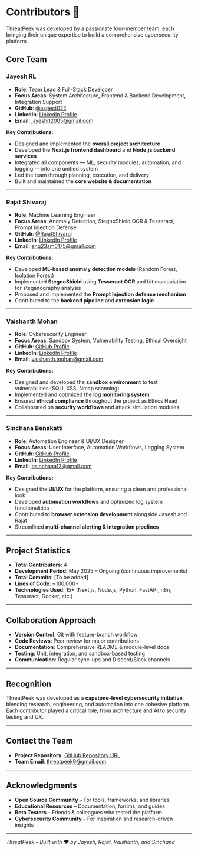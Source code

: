 # Contributors 👥

ThreatPeek was developed by a passionate four-member team, each bringing their unique expertise to build a comprehensive cybersecurity platform.  

## Core Team  

### **Jayesh RL**  
- **Role**: Team Lead & Full-Stack Developer  
- **Focus Areas**: System Architecture, Frontend & Backend Development, Integration Support  
- **GitHub**: [@aspect022](https://github.com/Aspect022)  
- **LinkedIn**: [LinkedIn Profile](https://linkedin.com/in/jayesh-rl-748059291)  
- **Email**: jayeshrl2005@gmail.com 

**Key Contributions:**  
- Designed and implemented the **overall project architecture**  
- Developed the **Next.js frontend dashboard** and **Node.js backend services**  
- Integrated all components — ML, security modules, automation, and logging — into one unified system  
- Led the team through planning, execution, and delivery  
- Built and maintained the **core website & documentation**  

---

### **Rajat Shivaraj**  
- **Role**: Machine Learning Engineer  
- **Focus Areas**: Anomaly Detection, StegnoShield OCR & Tesseract, Prompt Injection Defense  
- **GitHub**: [@RajatShivaraj](https://github.com/RajatShivaraj)  
- **LinkedIn**: [LinkedIn Profile](https://linkedin.com/in/rajath-u-891b18316)  
- **Email**: eng23am0175@gmail.com  

**Key Contributions:**  
- Developed **ML-based anomaly detection models** (Random Forest, Isolation Forest)  
- Implemented **StegnoShield** using **Tesseract OCR** and bit manipulation for steganography analysis  
- Proposed and implemented the **Prompt Injection defense mechanism**  
- Contributed to the **backend pipeline** and **extension logic**  

---

### **Vaishanth Mohan**  
- **Role**: Cybersecurity Engineer  
- **Focus Areas**: Sandbox System, Vulnerability Testing, Ethical Oversight  
- **GitHub**: [GitHub Profile](https://github.com/friend2-github-username)  
- **LinkedIn**: [LinkedIn Profile](https://linkedin.com/in/vaishanth-m)  
- **Email**: vaishanth.mohan@gmail.com  

**Key Contributions:**  
- Designed and developed the **sandbox environment** to test vulnerabilities (SQLi, XSS, Nmap scanning)  
- Implemented and optimized the **log monitoring system**  
- Ensured **ethical compliance** throughout the project as Ethics Head  
- Collaborated on **security workflows** and attack simulation modules  

---

### **Sinchana Benakatti**  
- **Role**: Automation Engineer & UI/UX Designer  
- **Focus Areas**: User Interface, Automation Workflows, Logging System  
- **GitHub**: [GitHub Profile](https://github.com/friend3-github-username)  
- **LinkedIn**: [LinkedIn Profile](https://linkedin.com/in/sinchana-benakatti-2a198a344)  
- **Email**: bsinchana12@gmail.com 

**Key Contributions:**  
- Designed the **UI/UX** for the platform, ensuring a clean and professional look  
- Developed **automation workflows** and optimized log system functionalities  
- Contributed to **browser extension development** alongside Jayesh and Rajat  
- Streamlined **multi-channel alerting & integration pipelines**  

---

## Project Statistics  

- **Total Contributors**: 4  
- **Development Period**: May 2025 – Ongoing (continuous improvements)  
- **Total Commits**: [To be added]  
- **Lines of Code**: ~100,000+  
- **Technologies Used**: 15+ (Next.js, Node.js, Python, FastAPI, n8n, Tesseract, Docker, etc.)  

---

## Collaboration Approach  

- **Version Control**: Git with feature-branch workflow  
- **Code Reviews**: Peer review for major contributions  
- **Documentation**: Comprehensive README & module-level docs  
- **Testing**: Unit, integration, and sandbox-based testing  
- **Communication**: Regular sync-ups and Discord/Slack channels  

---

## Recognition  

ThreatPeek was developed as a **capstone-level cybersecurity initiative**, blending research, engineering, and automation into one cohesive platform. Each contributor played a critical role, from architecture and AI to security testing and UX.  

---

## Contact the Team  

- **Project Repository**: [GitHub Repository URL](https://github.com/Aspect022/ThreatPeek/)  
- **Team Email**: threatpeek9@gmail.com  


---

## Acknowledgments  

- **Open Source Community** – For tools, frameworks, and libraries  
- **Educational Resources** – Documentation, forums, and guides  
- **Beta Testers** – Friends & colleagues who tested the platform  
- **Cybersecurity Community** – For inspiration and research-driven insights  

---

*ThreatPeek – Built with ❤️ by Jayesh, Rajat, Vaishanth, and Sinchana*  
